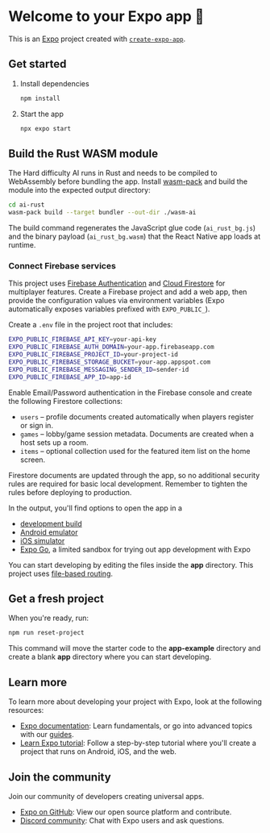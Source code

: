 # Welcome to your Expo app 👋

This is an [Expo](https://expo.dev) project created with [`create-expo-app`](https://www.npmjs.com/package/create-expo-app).

## Get started

1. Install dependencies

   ```bash
   npm install
   ```

2. Start the app

   ```bash
   npx expo start
   ```

## Build the Rust WASM module

The Hard difficulty AI runs in Rust and needs to be compiled to WebAssembly before bundling the app. Install [wasm-pack](https://rustwasm.github.io/wasm-pack/installer/) and build the module into the expected output directory:

```bash
cd ai-rust
wasm-pack build --target bundler --out-dir ./wasm-ai
```

The build command regenerates the JavaScript glue code (`ai_rust_bg.js`) and the binary payload (`ai_rust_bg.wasm`) that the React Native app loads at runtime.

### Connect Firebase services

This project uses [Firebase Authentication](https://firebase.google.com/docs/auth) and [Cloud Firestore](https://firebase.google.com/docs/firestore) for multiplayer features. Create a Firebase project and add a web app, then provide the configuration values via environment variables (Expo automatically exposes variables prefixed with `EXPO_PUBLIC_`).

Create a `.env` file in the project root that includes:

```bash
EXPO_PUBLIC_FIREBASE_API_KEY=your-api-key
EXPO_PUBLIC_FIREBASE_AUTH_DOMAIN=your-app.firebaseapp.com
EXPO_PUBLIC_FIREBASE_PROJECT_ID=your-project-id
EXPO_PUBLIC_FIREBASE_STORAGE_BUCKET=your-app.appspot.com
EXPO_PUBLIC_FIREBASE_MESSAGING_SENDER_ID=sender-id
EXPO_PUBLIC_FIREBASE_APP_ID=app-id
```

Enable Email/Password authentication in the Firebase console and create the following Firestore collections:

- `users` – profile documents created automatically when players register or sign in.
- `games` – lobby/game session metadata. Documents are created when a host sets up a room.
- `items` – optional collection used for the featured item list on the home screen.

Firestore documents are updated through the app, so no additional security rules are required for basic local development. Remember to tighten the rules before deploying to production.

In the output, you'll find options to open the app in a

- [development build](https://docs.expo.dev/develop/development-builds/introduction/)
- [Android emulator](https://docs.expo.dev/workflow/android-studio-emulator/)
- [iOS simulator](https://docs.expo.dev/workflow/ios-simulator/)
- [Expo Go](https://expo.dev/go), a limited sandbox for trying out app development with Expo

You can start developing by editing the files inside the **app** directory. This project uses [file-based routing](https://docs.expo.dev/router/introduction).

## Get a fresh project

When you're ready, run:

```bash
npm run reset-project
```

This command will move the starter code to the **app-example** directory and create a blank **app** directory where you can start developing.

## Learn more

To learn more about developing your project with Expo, look at the following resources:

- [Expo documentation](https://docs.expo.dev/): Learn fundamentals, or go into advanced topics with our [guides](https://docs.expo.dev/guides).
- [Learn Expo tutorial](https://docs.expo.dev/tutorial/introduction/): Follow a step-by-step tutorial where you'll create a project that runs on Android, iOS, and the web.

## Join the community

Join our community of developers creating universal apps.

- [Expo on GitHub](https://github.com/expo/expo): View our open source platform and contribute.
- [Discord community](https://chat.expo.dev): Chat with Expo users and ask questions.
